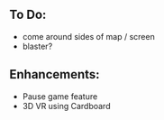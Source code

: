## To Do:
- come around sides of map / screen
- blaster?


## Enhancements:
- Pause game feature
- 3D VR using Cardboard
